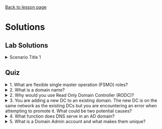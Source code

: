 [Back to lesson page](README.md)

# Solutions
## Lab Solutions

<details><summary>Scenario Title 1</summary>
Solution Steps</details>

## Quiz

<details><summary>1. What are flexible single master operation (FSMO) roles?</summary>

> FSMO roles identify which domain controller is responsible for certain domain functions that have to be managed or performed by a single domain controller. It is best practice to assign all FSMO roles to the same "primary" DC.
</details>

<details><summary>2. What is a domain name?</summary>

> A domain name, just like an internet domain name, is the DNS name used to identify your local Active Directory domain.
</details>

<details><summary>2. Why would you use Read Only Domain Controller (RODC)?</summary>

> RODCs should only be used in cases where a Domain Controller cannot be physically secured. It prevents someone from obtaining a complete copy of the Active Directory database through the physical hard drives.
</details>

<details><summary>3. You are adding a new DC to an existing domain. The new DC is on the same network as the existing DCs but you are encountering an error when attempting to promote it. What could be two potential causes?</summary>

> - There may be a firewall blocking communication to the existing DC
> - Your new DC may not be configured to use the AD Domain for DNS

</details>

<details><summary>4. What function does DNS serve in an AD domain?</summary>

> DNS resolution is required for ALL active directory operations. You cannot contact or interact with a domain controller without using DNS. Any login or authentication activity in active directory uses the AD domain name to look up a domain controller, without DNS working, the client would be unable to connect.
</details>

<details><summary>5. What is a Domain Admin account and what makes them unique?</summary>

> Domain admins are the most highly privileged accounts in an AD environment. A domain admin account can be used to gain access to any system connected to an AD domain. It is best practice to limit the use of these accounts to only domain administration tasks on the DCs themselves.
</details>
